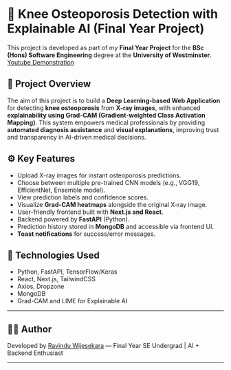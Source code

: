 # 🦴 Knee Osteoporosis Detection with Explainable AI (Final Year Project)

This project is developed as part of my **Final Year Project** for the **BSc (Hons) Software Engineering** degree at the **University of Westminster**.
[Youtube Demonstration](https://www.youtube.com/watch?v=iuWW6EDt2kI&ab_channel=RavinduYasinthaWijesekara)
## 🎯 Project Overview

The aim of this project is to build a **Deep Learning-based Web Application** for detecting **knee osteoporosis** from **X-ray images**, with enhanced **explainability using Grad-CAM (Gradient-weighted Class Activation Mapping)**. This system empowers medical professionals by providing **automated diagnosis assistance** and **visual explanations**, improving trust and transparency in AI-driven medical decisions.

## ⚙️ Key Features
- Upload X-ray images for instant osteoporosis predictions.
- Choose between multiple pre-trained CNN models (e.g., VGG19, EfficientNet, Ensemble model).
- View prediction labels and confidence scores.
- Visualize **Grad-CAM heatmaps** alongside the original X-ray image.
- User-friendly frontend built with **Next.js and React**.
- Backend powered by **FastAPI** (Python).
- Prediction history stored in **MongoDB** and accessible via frontend UI.
- **Toast notifications** for success/error messages.

## 🧠 Technologies Used
- Python, FastAPI, TensorFlow/Keras
- React, Next.js, TailwindCSS
- Axios, Dropzone
- MongoDB
- Grad-CAM and LIME for Explainable AI
---

## 👨‍💻 Author

Developed by [Ravindu Wijesekara](https://github.com/RaviyaLK) — Final Year SE Undergrad | AI + Backend Enthusiast

---
